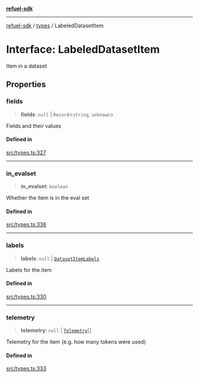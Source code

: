 [**refuel-sdk**](../../README.md)

***

[refuel-sdk](../../modules.md) / [types](../README.md) / LabeledDatasetItem

# Interface: LabeledDatasetItem

Item in a dataset

## Properties

### fields

> **fields**: `null` \| `Record`\<`string`, `unknown`\>

Fields and their values

#### Defined in

[src/types.ts:327](https://github.com/refuel-ai/refuel-sdk/blob/240c3e68ab946b6c24b6f2eafb12779c24332cdb/src/types.ts#L327)

***

### in\_evalset

> **in\_evalset**: `boolean`

Whether the item is in the eval set

#### Defined in

[src/types.ts:336](https://github.com/refuel-ai/refuel-sdk/blob/240c3e68ab946b6c24b6f2eafb12779c24332cdb/src/types.ts#L336)

***

### labels

> **labels**: `null` \| [`DatasetItemLabels`](DatasetItemLabels.md)

Labels for the item

#### Defined in

[src/types.ts:330](https://github.com/refuel-ai/refuel-sdk/blob/240c3e68ab946b6c24b6f2eafb12779c24332cdb/src/types.ts#L330)

***

### telemetry

> **telemetry**: `null` \| [`Telemetry`](Telemetry.md)[]

Telemetry for the item (e.g. how many tokens were used)

#### Defined in

[src/types.ts:333](https://github.com/refuel-ai/refuel-sdk/blob/240c3e68ab946b6c24b6f2eafb12779c24332cdb/src/types.ts#L333)
